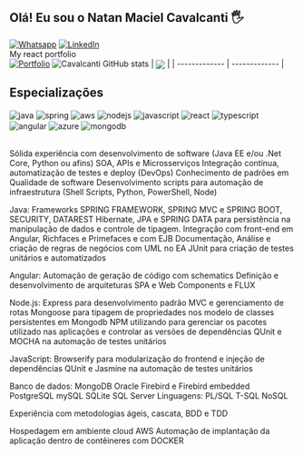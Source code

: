## Olá! Eu sou o Natan Maciel Cavalcanti 🖐️

[![Whatsapp](https://img.shields.io/badge/WhatsApp-25D366?style=for-the-badge&logo=whatsapp&logoColor=white)](https://api.whatsapp.com/send?phone=5511968279499)
[![LinkedIn](https://img.shields.io/badge/LinkedIn-0077B5?style=for-the-badge&logo=linkedin&logoColor=white)](https://www.linkedin.com/in/natan-maciel-cavalcanti-83694520b/)
<br/> My react portfolio
<br/>
[![Portfolio](https://img.shields.io/badge/React-20232A?style=for-the-badge&logo=react&logoColor=61DAFB&logoColor=white)](http://www.natanmaciel.com/)
![Cavalcanti GitHub stats](https://github-readme-stats.vercel.app/api?username=natanmacielc&show_icons=true&theme=dark&count_private=true) | <img align="center" src="https://github-readme-stats.vercel.app/api/top-langs/?username=natanmacielc&layout=compact&theme=dark&hide_border=true" /></a> |
| ------------- | ------------- |


## Especializações

<div style="display: inline_block">
  <img align="center" alt="java" src="https://img.shields.io/badge/Java-ED8B00?style=for-the-badge&logo=java&logoColor=white" />
  <img align="center" alt="spring" src="https://img.shields.io/badge/Spring-6DB33F?style=for-the-badge&logo=spring&logoColor=white" />
  <img align="center" alt="aws" src="https://img.shields.io/badge/Amazon_AWS-232F3E?style=for-the-badge&logo=amazon-aws&logoColor=white" />
  <img align="center" alt="nodejs" src="https://img.shields.io/badge/Node.js-43853D?style=for-the-badge&logo=node.js&logoColor=white" />
  <img align="center" alt="javascript" src="https://img.shields.io/badge/JavaScript-323330?style=for-the-badge&logo=javascript&logoColor=F7DF1E" />
  <img align="center" alt="react" src="https://img.shields.io/badge/React-20232A?style=for-the-badge&logo=react&logoColor=61DAFB" />
  <img align="center" alt="typescript" src="https://img.shields.io/badge/TypeScript-007ACC?style=for-the-badge&logo=typescript&logoColor=white" />
  <img align="center" alt="angular" src="https://img.shields.io/badge/Angular-DD0031?style=for-the-badge&logo=angular&logoColor=white"/>
   <img align="center" alt="azure" src="https://img.shields.io/badge/Microsoft_Azure-0089D6?style=for-the-badge&logo=microsoft-azure&logoColor=white"/>
  <img align="center" alt="mongodb" src="https://img.shields.io/badge/MongoDB-4EA94B?style=for-the-badge&logo=mongodb&logoColor=white"/>
  
  
</div><br/>

Sólida experiência com desenvolvimento de software (Java EE e/ou .Net Core, Python ou afins)
SOA, APIs e Microsserviços
Integração contínua, automatização de testes e deploy (DevOps)
Conhecimento de padrões em Qualidade de software
Desenvolvimento scripts para automação de infraestrutura (Shell Scripts, Python, PowerShell, Node)

Java:
Frameworks SPRING FRAMEWORK, SPRING MVC e SPRING BOOT, SECURITY, DATAREST Hibernate, JPA e SPRING DATA para persistência na manipulação de dados e controle de tipagem. Integração com front-end em Angular, Richfaces e Primefaces e com EJB Documentação, Análise e criação de regras de negócios com UML no EA
JUnit para criação de testes unitários e automatizados

Angular:
Automação de geração de código com schematics Definição e desenvolvimento de arquiteturas SPA e Web Components e FLUX

Node.js:
Express para desenvolvimento padrão MVC e gerenciamento de rotas
Mongoose para tipagem de propriedades nos modelo de classes persistentes em Mongodb
NPM utilizando para gerenciar os pacotes utilizado nas aplicações e controlar as versões de dependências
QUnit e MOCHA na automação de testes unitários

JavaScript:
Browserify para modularização do frontend e injeção de dependências
QUnit e Jasmine na automação de testes unitários

Banco de dados:
MongoDB Oracle Firebird e Firebird embedded PostgreSQL mySQL SQLite SQL Server Linguagens: PL/SQL T-SQL NoSQL

Experiência com metodologias ágeis, cascata, BDD e TDD

Hospedagem em ambiente cloud AWS
Automação de implantação da aplicação dentro de contêineres com DOCKER
